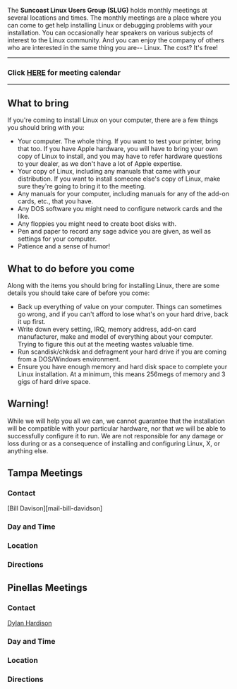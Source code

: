The **Suncoast Linux Users Group (SLUG)** holds monthly meetings at
several locations and times. The monthly meetings are a place where you
can come to get help installing Linux or debugging problems with your
installation. You can occasionally hear speakers on various subjects of
interest to the Linux community. And you can enjoy the company of others
who are interested in the same thing you are-- Linux. The cost? It's
free!

* * * * *

### Click [HERE][calendar] for meeting calendar

* * * * *


What to bring
-------------

If you're coming to install Linux on your computer, there are a few
things you should bring with you:

-   Your computer. The whole thing. If you want to test your printer,
    bring that too. If you have Apple hardware, you will have to bring
    your own copy of Linux to install, and you may have to refer
    hardware questions to your dealer, as we don't have a lot of Apple
    expertise.
-   Your copy of Linux, including any manuals that came with your
    distribution. If you want to install someone else's copy of Linux,
    make sure they're going to bring it to the meeting.
-   Any manuals for your computer, including manuals for any of the
    add-on cards, etc., that you have.
-   Any DOS software you might need to configure network cards and the
    like.
-   Any floppies you might need to create boot disks with.
-   Pen and paper to record any sage advice you are given, as well as
    settings for your computer.
-   Patience and a sense of humor!


What to do before you come
--------------------------

Along with the items you should bring for installing Linux, there are
some details you should take care of before you come:

-   Back up everything of value on your computer. Things can sometimes
    go wrong, and if you can't afford to lose what's on your hard drive,
    back it up first.
-   Write down every setting, IRQ, memory address, add-on card
    manufacturer, make and model of everything about your computer.
    Trying to figure this out at the meeting wastes valuable time.
-   Run scandisk/chkdsk and defragment your hard drive if you are coming
    from a DOS/Windows environment.
-   Ensure you have enough memory and hard disk space to complete your
    Linux installation. At a minimum, this means 256megs of memory and 3
    gigs of hard drive space.


Warning!
--------

While we will help you all we can, we cannot guarantee that the
installation will be compatible with your particular hardware, nor that
we will be able to successfully configure it to run. We are not
responsible for any damage or loss during or as a consequence of
installing and configuring Linux, X, or anything else.


<a name="tampa"></a>
Tampa Meetings
--------------

### Contact

[Bill Davison][mail-bill-davidson]

### Day and Time


### Location


### Directions


<a name="pinellas"></a>
Pinellas Meetings
-----------------

### Contact

[Dylan Hardison][mail-dylan-hardison]

### Day and Time


### Location


### Directions


  [calendar]: /pages/calendar.html
  [mail-bill-davison]: mailto:skkonn@gmail.com
  [mail-dylan-hardison]: mailto:
